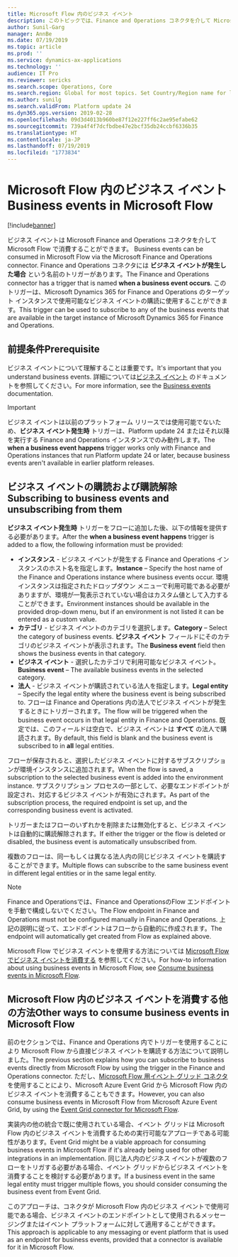 ```yaml
---
title: Microsoft Flow 内のビジネス イベント
description: このトピックでは、Finance and Operations コネクタを介して Microsoft Flow での消費に使用可能なビジネス イベントに関する情報を提供します。
author: Sunil-Garg
manager: AnnBe
ms.date: 07/19/2019
ms.topic: article
ms.prod: ''
ms.service: dynamics-ax-applications
ms.technology: ''
audience: IT Pro
ms.reviewer: sericks
ms.search.scope: Operations, Core
ms.search.region: Global for most topics. Set Country/Region name for localizations
ms.author: sunilg
ms.search.validFrom: Platform update 24
ms.dyn365.ops.version: 2019-02-28
ms.openlocfilehash: 09d3d4013b960be87f12e227ff6c2ae95efabe62
ms.sourcegitcommit: 739a4f4f7dcfbdbe47e2bcf35db24ccbf6336b35
ms.translationtype: HT
ms.contentlocale: ja-JP
ms.lasthandoff: 07/19/2019
ms.locfileid: "1773834"
---
```

# <a name="business-events-in-microsoft-flow"></a><span data-ttu-id="8bbb8-103">Microsoft Flow 内のビジネス イベント</span><span class="sxs-lookup"><span data-stu-id="8bbb8-103">Business events in Microsoft Flow</span></span>

[!include[banner](../includes/banner.md)]

<span data-ttu-id="8bbb8-104">ビジネス イベントは Microsoft Finance and Operations コネクタを介して Microsoft Flow で消費することができます。 </span><span class="sxs-lookup"><span data-stu-id="8bbb8-104">Business events can be consumed in Microsoft Flow via the Microsoft Finance and Operations connector.</span></span> <span data-ttu-id="8bbb8-105">Finance and Operations コネクタには **ビジネス イベントが発生した場合** という名前のトリガーがあります。</span><span class="sxs-lookup"><span data-stu-id="8bbb8-105">The Finance and Operations connector has a trigger that is named **when a business event occurs**.</span></span> <span data-ttu-id="8bbb8-106">このトリガーは、Microsoft Dynamics 365 for Finance and Operations のターゲット インスタンスで使用可能なビジネス イベントの購読に使用することができます。</span><span class="sxs-lookup"><span data-stu-id="8bbb8-106">This trigger can be used to subscribe to any of the business events that are available in the target instance of Microsoft Dynamics 365 for Finance and Operations.</span></span>

## <a name="prerequisite"></a><span data-ttu-id="8bbb8-107">前提条件</span><span class="sxs-lookup"><span data-stu-id="8bbb8-107">Prerequisite</span></span>

<span data-ttu-id="8bbb8-108">ビジネス イベントについて理解することは重要です。</span><span class="sxs-lookup"><span data-stu-id="8bbb8-108">It's important that you understand business events.</span></span> <span data-ttu-id="8bbb8-109">詳細については[ビジネス イベント](home-page.md) のドキュメントを参照してください。</span><span class="sxs-lookup"><span data-stu-id="8bbb8-109">For more information, see the [Business events](home-page.md) documentation.</span></span>

> [!IMPORTANT]
> <span data-ttu-id="8bbb8-110">ビジネス イベントは以前のプラットフォーム リリースでは使用可能でないため、**ビジネス イベント発生時** トリガーは、Platform update 24 またはそれ以降を実行する Finance and Operations インスタンスでのみ動作します。</span><span class="sxs-lookup"><span data-stu-id="8bbb8-110">The **when a business event happens** trigger works only with Finance and Operations instances that run Platform update 24 or later, because business events aren't available in earlier platform releases.</span></span>

## <a name="subscribing-to-business-events-and-unsubscribing-from-them"></a><span data-ttu-id="8bbb8-111">ビジネス イベントの購読および購読解除</span><span class="sxs-lookup"><span data-stu-id="8bbb8-111">Subscribing to business events and unsubscribing from them</span></span>

<span data-ttu-id="8bbb8-112">**ビジネス イベント発生時** トリガーをフローに追加した後、以下の情報を提供する必要があります。</span><span class="sxs-lookup"><span data-stu-id="8bbb8-112">After the **when a business event happens** trigger is added to a flow, the following information must be provided:</span></span>

- <span data-ttu-id="8bbb8-113">**インスタンス** - ビジネス イベントが発生する Finance and Operations インスタンスのホスト名を指定します。</span><span class="sxs-lookup"><span data-stu-id="8bbb8-113">**Instance** – Specify the host name of the Finance and Operations instance where business events occur.</span></span> <span data-ttu-id="8bbb8-114">環境インスタンスは指定されたドロップダウン メニューで利用可能である必要がありますが、環境が一覧表示されていない場合はカスタム値として入力することができます。</span><span class="sxs-lookup"><span data-stu-id="8bbb8-114">Environment instances should be available in the provided drop-down menu, but if an environment is not listed it can be entered as a custom value.</span></span>
- <span data-ttu-id="8bbb8-115">**カテゴリ** - ビジネス イベントのカテゴリを選択します。</span><span class="sxs-lookup"><span data-stu-id="8bbb8-115">**Category** – Select the category of business events.</span></span> <span data-ttu-id="8bbb8-116">**ビジネス イベント** フィールドにそのカテゴリのビジネス イベントが表示されます。</span><span class="sxs-lookup"><span data-stu-id="8bbb8-116">The **Business event** field then shows the business events in that category.</span></span>
- <span data-ttu-id="8bbb8-117">**ビジネス イベント** - 選択したカテゴリで利用可能なビジネス イベント。</span><span class="sxs-lookup"><span data-stu-id="8bbb8-117">**Business event** – The available business events in the selected category.</span></span>
- <span data-ttu-id="8bbb8-118">**法人** - ビジネス イベントが購読されている法人を指定します。</span><span class="sxs-lookup"><span data-stu-id="8bbb8-118">**Legal entity** – Specify the legal entity where the business event is being subscribed to.</span></span> <span data-ttu-id="8bbb8-119">フローは Finance and Operations 内の法人でビジネス イベントが発生するときにトリガーされます。</span><span class="sxs-lookup"><span data-stu-id="8bbb8-119">The flow will be triggered when the business event occurs in that legal entity in Finance and Operations.</span></span> <span data-ttu-id="8bbb8-120">既定では、このフィールドは空白で、ビジネス イベントは **すべて** の法人で購読されます。</span><span class="sxs-lookup"><span data-stu-id="8bbb8-120">By default, this field is blank and the business event is subscribed to in **all** legal entities.</span></span>

<span data-ttu-id="8bbb8-121">フローが保存されると、選択したビジネス イベントに対するサブスクリプションが環境インスタンスに追加されます。</span><span class="sxs-lookup"><span data-stu-id="8bbb8-121">When the flow is saved, a subscription to the selected business event is added into the environment instance.</span></span> <span data-ttu-id="8bbb8-122">サブスクリプション プロセスの一部として、必要なエンドポイントが設定され、対応するビジネス イベントが有効にされます。</span><span class="sxs-lookup"><span data-stu-id="8bbb8-122">As part of the subscription process, the required endpoint is set up, and the corresponding business event is activated.</span></span>

<span data-ttu-id="8bbb8-123">トリガーまたはフローのいずれかを削除または無効化すると、ビジネス イベントは自動的に購読解除されます。</span><span class="sxs-lookup"><span data-stu-id="8bbb8-123">If either the trigger or the flow is deleted or disabled, the business event is automatically unsubscribed from.</span></span>

<span data-ttu-id="8bbb8-124">複数のフローは、同一もしくは異なる法人内の同じビジネス イベントを購読することができます。</span><span class="sxs-lookup"><span data-stu-id="8bbb8-124">Multiple flows can subscribe to the same business event in different legal entities or in the same legal entity.</span></span>

> [!NOTE]
> <span data-ttu-id="8bbb8-125">Finance and Operationsでは、Finance and OperationsのFlow エンドポイントを手動で構成しないでください。</span><span class="sxs-lookup"><span data-stu-id="8bbb8-125">The Flow endpoint in Finance and Operations must not be configured manually in Finance and Operations.</span></span> <span data-ttu-id="8bbb8-126">上記の説明に従って、エンドポイントはフローから自動的に作成されます。</span><span class="sxs-lookup"><span data-stu-id="8bbb8-126">The endpoint will automatically get created from Flow as explained above.</span></span>

<span data-ttu-id="8bbb8-127">Microsoft Flow でビジネス イベントを使用する方法については [Microsoft Flow でビジネス イベントを消費する](https://docs.microsoft.com/dynamics365/unified-operations/dev-itpro/business-events/how-to/how-to-flow) を参照してください。</span><span class="sxs-lookup"><span data-stu-id="8bbb8-127">For how-to information about using business events in Microsoft Flow, see [Consume business events in Microsoft Flow](https://docs.microsoft.com/dynamics365/unified-operations/dev-itpro/business-events/how-to/how-to-flow).</span></span> 

## <a name="other-ways-to-consume-business-events-in-microsoft-flow"></a><span data-ttu-id="8bbb8-128">Microsoft Flow 内のビジネス イベントを消費する他の方法</span><span class="sxs-lookup"><span data-stu-id="8bbb8-128">Other ways to consume business events in Microsoft Flow</span></span>

<span data-ttu-id="8bbb8-129">前のセクションでは、Finance and Operations 内でトリガーを使用することにより Microsoft Flow から直接ビジネス イベントを購読する方法について説明しました。</span><span class="sxs-lookup"><span data-stu-id="8bbb8-129">The previous section explains how you can subscribe to business events directly from Microsoft Flow by using the trigger in the Finance and Operations connector.</span></span> <span data-ttu-id="8bbb8-130">ただし、[Microsoft Flow 用イベント グリッド コネクタ](https://docs.microsoft.com/connectors/azureeventgrid/) を使用することにより、Microsoft Azure Event Grid から Microsoft Flow 内のビジネス イベントを消費することもできます。</span><span class="sxs-lookup"><span data-stu-id="8bbb8-130">However, you can also consume business events in Microsoft Flow from Microsoft Azure Event Grid, by using the [Event Grid connector for Microsoft Flow](https://docs.microsoft.com/connectors/azureeventgrid/).</span></span>

<span data-ttu-id="8bbb8-131">実装内の他の統合で既に使用されている場合、イベント グリッドは Microsoft Flow 内のビジネス イベントを消費するための実行可能なアプローチである可能性があります。</span><span class="sxs-lookup"><span data-stu-id="8bbb8-131">Event Grid might be a viable approach for consuming business events in Microsoft Flow if it's already being used for other integrations in an implementation.</span></span> <span data-ttu-id="8bbb8-132">同じ法人内のビジネス イベントが複数のフローをトリガする必要がある場合、イベント グリッドからビジネス イベントを消費することを検討する必要があります。</span><span class="sxs-lookup"><span data-stu-id="8bbb8-132">If a business event in the same legal entity must trigger multiple flows, you should consider consuming the business event from Event Grid.</span></span>

<span data-ttu-id="8bbb8-133">このアプローチは、コネクタが Microsoft Flow 内のビジネス イベントで使用可能である場合、ビジネス イベントのエンドポイントとして使用されるメッセージングまたはイベント プラットフォームに対して適用することができます。</span><span class="sxs-lookup"><span data-stu-id="8bbb8-133">This approach is applicable to any messaging or event platform that is used as an endpoint for business events, provided that a connector is available for it in Microsoft Flow.</span></span>
